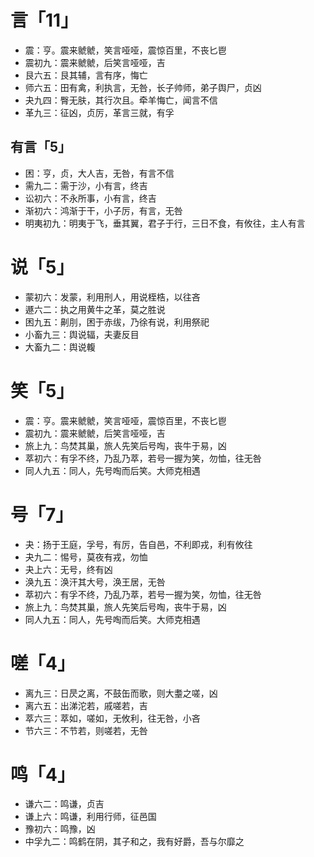 # 言「11」
* 震：亨。震来虩虩，笑言哑哑，震惊百里，不丧匕鬯
* 震初九：震来虩虩，后笑言哑哑，吉
* 艮六五：艮其辅，言有序，悔亡
* 师六五：田有禽，利执言，无咎，长子帅师，弟子舆尸，贞凶
* 夬九四：臀无肤，其行次且。牵羊悔亡，闻言不信
* 革九三：征凶，贞厉，革言三就，有孚
## 有言「5」
* 困：亨，贞，大人吉，无咎，有言不信
* 需九二：需于沙，小有言，终吉
* 讼初六：不永所事，小有言，终吉
* 渐初六：鸿渐于干，小子厉，有言，无咎
* 明夷初九：明夷于飞，垂其翼，君子于行，三日不食，有攸往，主人有言
# 说「5」
* 蒙初六：发蒙，利用刑人，用说桎梏，以往吝
* 遯六二：执之用黄牛之革，莫之胜说
* 困九五：劓刖，困于赤绂，乃徐有说，利用祭祀
* 小畜九三：舆说辐，夫妻反目
* 大畜九二：舆说輹
# 笑「5」
* 震：亨。震来虩虩，笑言哑哑，震惊百里，不丧匕鬯
* 震初九：震来虩虩，后笑言哑哑，吉
* 旅上九：鸟焚其巢，旅人先笑后号啕，丧牛于易，凶
* 萃初六：有孚不终，乃乱乃萃，若号一握为笑，勿恤，往无咎
* 同人九五：同人，先号啕而后笑。大师克相遇
# 号「7」
* 夬：扬于王庭，孚号，有厉，告自邑，不利即戎，利有攸往
* 夬九二：惕号，莫夜有戎，勿恤
* 夬上六：无号，终有凶
* 涣九五：涣汗其大号，涣王居，无咎
* 萃初六：有孚不终，乃乱乃萃，若号一握为笑，勿恤，往无咎
* 旅上九：鸟焚其巢，旅人先笑后号啕，丧牛于易，凶
* 同人九五：同人，先号啕而后笑。大师克相遇
# 嗟「4」
* 离九三：日昃之离，不鼓缶而歌，则大耋之嗟，凶
* 离六五：出涕沱若，戚嗟若，吉
* 萃六三：萃如，嗟如，无攸利，往无咎，小吝
* 节六三：不节若，则嗟若，无咎
# 鸣「4」
* 谦六二：鸣谦，贞吉
* 谦上六：鸣谦，利用行师，征邑国
* 豫初六：鸣豫，凶
* 中孚九二：鸣鹤在阴，其子和之，我有好爵，吾与尔靡之
